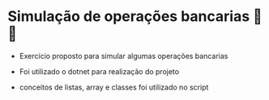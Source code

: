 # Simulação de operações bancarias :bank::euro:

- Exercício proposto para simular algumas operações bancarias 

- Foi utilizado o dotnet para realização do projeto
- conceitos de listas, array e classes foi utilizado no script 

